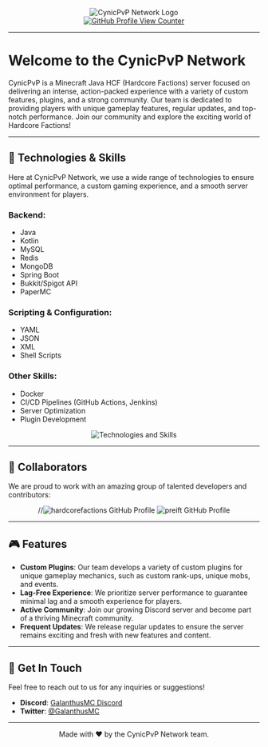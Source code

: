 <p align="center">
  <img src="![image](https://github.com/user-attachments/assets/6ff8be60-9fe2-466f-8f4f-b0b12daed6d7)
" alt="CynicPvP Network Logo">
  <br>
  <a href="https://github.com/CynicPvPNet">
    <img src="https://komarev.com/ghpvc/?username=GalanthusMCNet&style=plastic&color=blueviolet" alt="GitHub Profile View Counter">
  </a>
</p>

---

# Welcome to the CynicPvP Network
  
CynicPvP is a Minecraft Java HCF (Hardcore Factions) server focused on delivering an intense, action-packed experience with a variety of custom features, plugins, and a strong community.
Our team is dedicated to providing players with unique gameplay features, regular updates, and top-notch performance.
Join our community and explore the exciting world of Hardcore Factions!

---

## 🚀 Technologies & Skills

Here at CynicPvP Network, we use a wide range of technologies to ensure optimal performance, a custom gaming experience, and a smooth server environment for players.

### Backend:
- Java
- Kotlin
- MySQL
- Redis
- MongoDB
- Spring Boot
- Bukkit/Spigot API
- PaperMC

### Scripting & Configuration:
- YAML
- JSON
- XML
- Shell Scripts

### Other Skills:
- Docker
- CI/CD Pipelines (GitHub Actions, Jenkins)
- Server Optimization
- Plugin Development

<p align="center">
  <img src="https://github-widgetbox.vercel.app/api/skills?names=java,kotlin,xml,json,yaml,sh,mysql,redis,react,docker,githubactions&includeNames=true" alt="Technologies and Skills">
</p>

---

## 🔧 Collaborators

We are proud to work with an amazing group of talented developers and contributors:

<p align="center">
  //<img src="https://github-widgetbox.vercel.app/api/profile?username=hardcorefactions&data=followers,repositories,stars,commits" alt="hardcorefactions GitHub Profile">
  <img src="https://github-widgetbox.vercel.app/api/profile?username=preift&data=followers,repositories,stars,commits" alt="preift GitHub Profile">
</p>

---

## 🎮 Features

- **Custom Plugins**: Our team develops a variety of custom plugins for unique gameplay mechanics, such as custom rank-ups, unique mobs, and events.
- **Lag-Free Experience**: We prioritize server performance to guarantee minimal lag and a smooth experience for players.
- **Active Community**: Join our growing Discord server and become part of a thriving Minecraft community.
- **Frequent Updates**: We release regular updates to ensure the server remains exciting and fresh with new features and content.

---

## 💬 Get In Touch

Feel free to reach out to us for any inquiries or suggestions!

- **Discord**: [GalanthusMC Discord](https://discord.gg/cynicpvp)
- **Twitter**: [@GalanthusMC](https://twitter.com/CynicPvP)
  
---

<p align="center">Made with ❤️ by the CynicPvP Network team.</p> 
